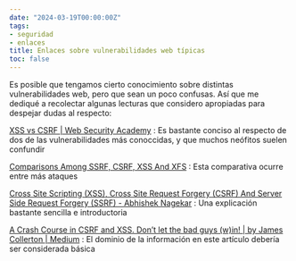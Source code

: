 ```yaml
---
date: "2024-03-19T00:00:00Z"
tags:
- seguridad
- enlaces
title: Enlaces sobre vulnerabilidades web típicas
toc: false
---
```

Es posible que tengamos cierto conocimiento sobre distintas vulnerabilidades web, pero que sean un poco confusas. Así que me dediqué a recolectar algunas lecturas que considero apropiadas para despejar dudas al respecto:

[XSS vs CSRF | Web Security Academy](https://portswigger.net/web-security/csrf/xss-vs-csrf)
: Es bastante conciso al respecto de dos de las vulnerabilidades más conoccidas, y que muchos neófitos suelen confundir

[Comparisons Among SSRF, CSRF, XSS And XFS](https://www.c-sharpcorner.com/article/comparisons-among-ssrf-csrf-xss-and-xfs/)
: Esta comparativa ocurre entre más ataques 

[Cross Site Scripting (XSS), Cross Site Request Forgery (CSRF) And Server Side Request Forgery (SSRF) - Abhishek Nagekar](https://nagekar.com/2022/07/cross-site-scripting-xss-cross-site-request-forgery-csrf-and-server-side-request-forgery-ssrf.html)
: Una explicación bastante sencilla e introductoria

[A Crash Course in CSRF and XSS. Don’t let the bad guys (w)in! | by James Collerton | Medium](https://jc1175.medium.com/a-crash-course-in-csrf-and-xss-96a6038b658f)
: El dominio de la información en este artículo debería ser considerada básica

